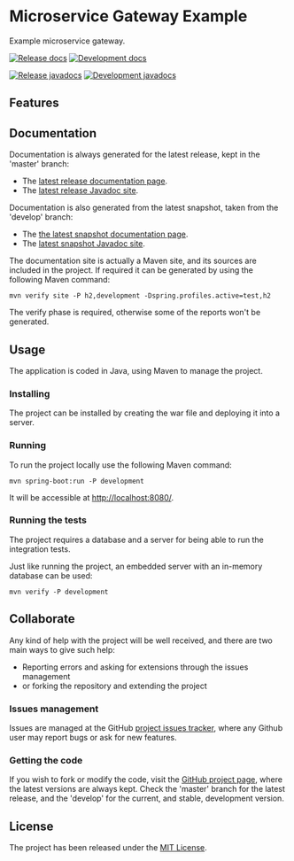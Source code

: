 # Microservice Gateway Example

Example microservice gateway.

[![Release docs](https://img.shields.io/badge/docs-release-blue.svg)][site-release]
[![Development docs](https://img.shields.io/badge/docs-develop-blue.svg)][site-develop]

[![Release javadocs](https://img.shields.io/badge/javadocs-release-blue.svg)][javadoc-release]
[![Development javadocs](https://img.shields.io/badge/javadocs-develop-blue.svg)][javadoc-develop]

## Features


## Documentation

Documentation is always generated for the latest release, kept in the 'master' branch:

- The [latest release documentation page][site-release].
- The [latest release Javadoc site][javadoc-release].

Documentation is also generated from the latest snapshot, taken from the 'develop' branch:

- The [the latest snapshot documentation page][site-develop].
- The [latest snapshot Javadoc site][javadoc-develop].

The documentation site is actually a Maven site, and its sources are included in the project. If required it can be generated by using the following Maven command:

```
mvn verify site -P h2,development -Dspring.profiles.active=test,h2
```

The verify phase is required, otherwise some of the reports won't be generated.

## Usage

The application is coded in Java, using Maven to manage the project.

### Installing

The project can be installed by creating the war file and deploying it into a server.

### Running

To run the project locally use the following Maven command:

```
mvn spring-boot:run -P development
```

It will be accessible at [http://localhost:8080/](http://localhost:8080/).

### Running the tests

The project requires a database and a server for being able to run the integration tests.

Just like running the project, an embedded server with an in-memory database can be used:

```
mvn verify -P development
```

## Collaborate

Any kind of help with the project will be well received, and there are two main ways to give such help:

- Reporting errors and asking for extensions through the issues management
- or forking the repository and extending the project

### Issues management

Issues are managed at the GitHub [project issues tracker][issues], where any Github user may report bugs or ask for new features.

### Getting the code

If you wish to fork or modify the code, visit the [GitHub project page][scm], where the latest versions are always kept. Check the 'master' branch for the latest release, and the 'develop' for the current, and stable, development version.

## License

The project has been released under the [MIT License][license].

[issues]: https://github.com/bernardo-mg/microservice-gateway-example/issues
[javadoc-develop]: https:///microservice-gateway-example/apidocs
[javadoc-release]: https:///microservice-gateway-example/apidocs
[license]: https://www.opensource.org/licenses/mit-license.php
[scm]: https://github.com/bernardo-mg/microservice-gateway-example
[site-develop]: https://docs.bernardomg.com/development/maven/microservice-gateway-example
[site-release]: https://docs.bernardomg.com/maven/microservice-gateway-example

